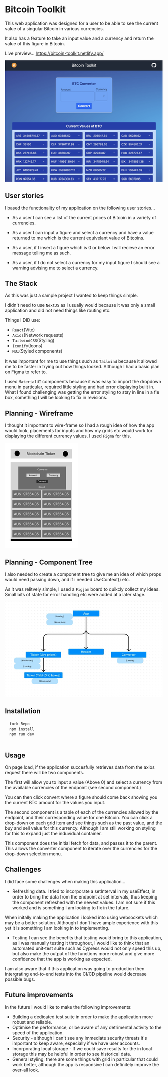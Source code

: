 
# Bitcoin Toolkit

This web application was designed for a user to be able to see the current value of a singular Bitcoin in various currencies.

It also has a feature to take an input value and a currency and return the value of this figure in Bitcoin.

Live preview...
https://bitcoin-toolkit.netlify.app/

![App Screenshot](https://github.com/johnnywalker-git/bitcoin-toolkit/blob/main/Readme-screenshots/application.jpg?raw=true)


## User stories

I based the functionality of my application on the following user stories...

- As a user I can see a list of the current prices of Bitcoin in a variety of currencies.

- As a user I can input a figure and select a currency and have a value returned to me which is the current equivelant value of Bitcoins.

- As a user, if I insert a figure which is 0 or below I will recieve an error message telling me as such.

- As a user, if I do not select a currency for my input figure I should see a warning advising me to select a currency.

## The Stack

As this was just a sample project I wanted to keep things simple. 

I didn't need to use `NextJS` as I usually would because it was only a small application and did not need things like routing etc.

Things I DID use:
- `React`(Vite)
- `Axios`(Network requests)
- `TailwindCSS`(Styling)
- `Iconify`(Icons)
- `MUI`(Styled components)


It was important for me to use things such as `Tailwind` because it allowed me to be faster in trying out how things looked. Although I had a basic plan on Figma to refer to.

I used `MaterialUI` components 
because it was easy to import the dropdown menu in particular, required little styling and had error displaying built in. What I found challenging was getting the error styling to stay in line in a fle box, something I will be looking to fix in revisions.



## Planning - Wireframe


I thought it important to wire-frame so I had a rough idea of how the app would look, placements for inputs and how my grids etc would work for displaying the different currency values. I used `Figma` for this.

![App Screenshot](https://github.com/johnnywalker-git/bitcoin-toolkit/blob/main/Readme-screenshots/wireframe.jpg?raw=true)

## Planning - Component Tree

I also needed to create a component tree to give me an idea of which props would need passing down, and if i needed UseContext() etc.

As it was relitvely simple, I used a `Figjam` board to quikcly collect my ideas. Small bits of state for error handling etc were added at a later stage.

![App Screenshot](https://github.com/johnnywalker-git/bitcoin-toolkit/blob/main/Readme-screenshots/component-tree.jpg?raw=true)



## Installation



```bash
  fork Repo
  npm install 
  npm run dev
  
```
    
## Usage

On page load, if the application succesfully retrieves data from the axios request there will be two components.

The first will allow you to input a value (Above 0) and select a currency from the available currencies of the endpoint (see second component.)

You can then click convert where a figure should come back showing you the current BTC amount for the values you input.

The second component is a table of each of the currencies allowed by the endpoint, and their corresponding value for one Bitcoin. You can click a drop-down on each grid item and see things such as the past value, and the buy and sell value for this currency. Although I am still working on styling for this to expand just the induvidual container.

This component does the initial fetch for data, and passes it to the parent. This allows the converter component to iterate over the currencies for the drop-down selection menu.




## Challenges

I did face some challenges when making this application...

- Refreshing data.
I tried to incorporate a setInterval in my useEffect, in order to bring the data from the endpoint at set intervals, thus keeping the component refreshed with the newest values. I am not sure if this worked and is something I am looking to fix in the future. 

When initally making the application i looked into using websockets which may be a better solution. Although I don't have ample experience with this yet it is something I am looking in to implementing.

- Testing
I can see the benefits that testing would bring to this application, as I was manually testing it throughout, I would like to think that an automated unit-test suite such as Cypress would not only speed this up, but also make the output of the functions more robust and give more confidence that the app is working as expected.

I am also aware that if this application was going to production then intergrating end-to-end tests into the CI/CD pipeline would decrease possible bugs.



## Future improvements

In the future I would like to make the following improvements:

- Building a dedicated test suite in order to make the application more robust and reliable.
- Optimise the performance, or be aware of any detrimental activity to the speed of the application.
- Security - although I can't see any immediate security threats it's important to keep aware, especially if we have user accounts.
- Incorporating local storage - If we could save results for the in local storage this may be helpful in order to see historical data.
- General styling, there are some things with grid in particular that could work better, although the app is responsive I can definitely improve the over-all look.
